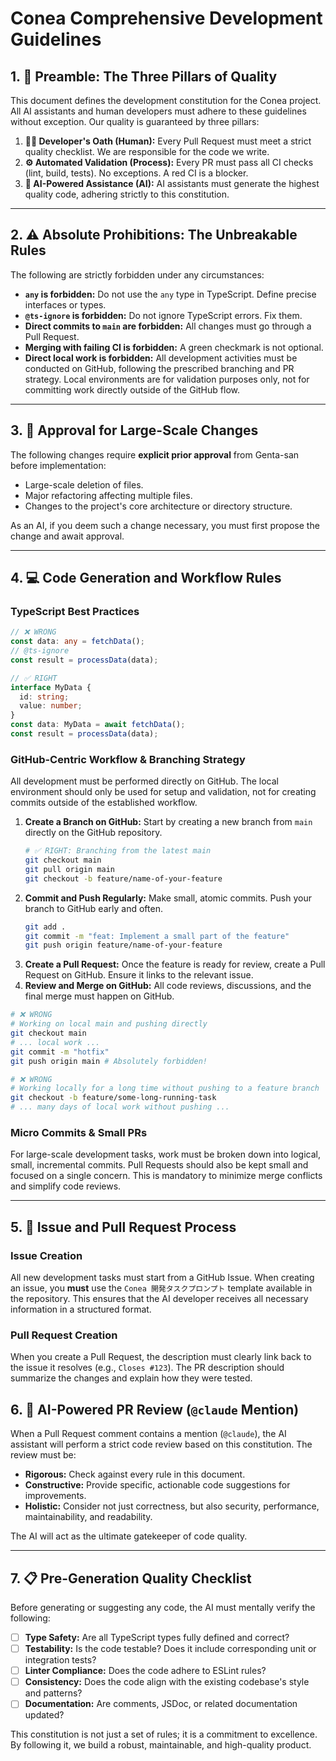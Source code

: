 # Conea Comprehensive Development Guidelines

## 1. 📜 Preamble: The Three Pillars of Quality

This document defines the development constitution for the Conea project. All AI assistants and human developers must adhere to these guidelines without exception. Our quality is guaranteed by three pillars:

1.  **👨‍💻 Developer's Oath (Human):** Every Pull Request must meet a strict quality checklist. We are responsible for the code we write.
2.  **⚙️ Automated Validation (Process):** Every PR must pass all CI checks (lint, build, tests). No exceptions. A red CI is a blocker.
3.  **🤖 AI-Powered Assistance (AI):** AI assistants must generate the highest quality code, adhering strictly to this constitution.

---

## 2. ⚠️ Absolute Prohibitions: The Unbreakable Rules

The following are strictly forbidden under any circumstances:

-   **`any` is forbidden:** Do not use the `any` type in TypeScript. Define precise interfaces or types.
-   **`@ts-ignore` is forbidden:** Do not ignore TypeScript errors. Fix them.
-   **Direct commits to `main` are forbidden:** All changes must go through a Pull Request.
-   **Merging with failing CI is forbidden:** A green checkmark is not optional.
-   **Direct local work is forbidden:** All development activities must be conducted on GitHub, following the prescribed branching and PR strategy. Local environments are for validation purposes only, not for committing work directly outside of the GitHub flow.

---

## 3. 🔐 Approval for Large-Scale Changes

The following changes require **explicit prior approval** from Genta-san before implementation:

-   Large-scale deletion of files.
-   Major refactoring affecting multiple files.
-   Changes to the project's core architecture or directory structure.

As an AI, if you deem such a change necessary, you must first propose the change and await approval.

---

## 4. 💻 Code Generation and Workflow Rules

### TypeScript Best Practices

```typescript
// ❌ WRONG
const data: any = fetchData();
// @ts-ignore
const result = processData(data);

// ✅ RIGHT
interface MyData {
  id: string;
  value: number;
}
const data: MyData = await fetchData();
const result = processData(data);
```

### GitHub-Centric Workflow & Branching Strategy

All development must be performed directly on GitHub. The local environment should only be used for setup and validation, not for creating commits outside of the established workflow.

1.  **Create a Branch on GitHub:** Start by creating a new branch from `main` directly on the GitHub repository.
    ```bash
    # ✅ RIGHT: Branching from the latest main
    git checkout main
    git pull origin main
    git checkout -b feature/name-of-your-feature
    ```
2.  **Commit and Push Regularly:** Make small, atomic commits. Push your branch to GitHub early and often.
    ```bash
    git add .
    git commit -m "feat: Implement a small part of the feature"
    git push origin feature/name-of-your-feature
    ```
3.  **Create a Pull Request:** Once the feature is ready for review, create a Pull Request on GitHub. Ensure it links to the relevant issue.
4.  **Review and Merge on GitHub:** All code reviews, discussions, and the final merge must happen on GitHub.

```bash
# ❌ WRONG
# Working on local main and pushing directly
git checkout main
# ... local work ...
git commit -m "hotfix"
git push origin main # Absolutely forbidden!

# ❌ WRONG
# Working locally for a long time without pushing to a feature branch
git checkout -b feature/some-long-running-task
# ... many days of local work without pushing ...
```

### Micro Commits & Small PRs
For large-scale development tasks, work must be broken down into logical, small, incremental commits. Pull Requests should also be kept small and focused on a single concern. This is mandatory to minimize merge conflicts and simplify code reviews.

---

## 5. 📝 Issue and Pull Request Process

### Issue Creation
All new development tasks must start from a GitHub Issue. When creating an issue, you **must** use the `Conea 開発タスクプロンプト` template available in the repository. This ensures that the AI developer receives all necessary information in a structured format.

### Pull Request Creation
When you create a Pull Request, the description must clearly link back to the issue it resolves (e.g., `Closes #123`). The PR description should summarize the changes and explain how they were tested.

## 6. 🤖 AI-Powered PR Review (`@claude` Mention)

When a Pull Request comment contains a mention (`@claude`), the AI assistant will perform a strict code review based on this constitution. The review must be:

-   **Rigorous:** Check against every rule in this document.
-   **Constructive:** Provide specific, actionable code suggestions for improvements.
-   **Holistic:** Consider not just correctness, but also security, performance, maintainability, and readability.

The AI will act as the ultimate gatekeeper of code quality.

---

## 7. 📋 Pre-Generation Quality Checklist

Before generating or suggesting any code, the AI must mentally verify the following:

-   [ ] **Type Safety:** Are all TypeScript types fully defined and correct?
-   [ ] **Testability:** Is the code testable? Does it include corresponding unit or integration tests?
-   [ ] **Linter Compliance:** Does the code adhere to ESLint rules?
-   [ ] **Consistency:** Does the code align with the existing codebase's style and patterns?
-   [ ] **Documentation:** Are comments, JSDoc, or related documentation updated?

This constitution is not just a set of rules; it is a commitment to excellence. By following it, we build a robust, maintainable, and high-quality product.